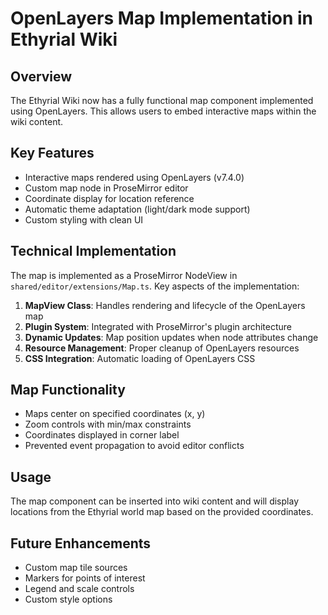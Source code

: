 # OpenLayers Map Implementation in Ethyrial Wiki

## Overview

The Ethyrial Wiki now has a fully functional map component implemented using OpenLayers. This allows users to embed interactive maps within the wiki content.

## Key Features

- Interactive maps rendered using OpenLayers (v7.4.0)
- Custom map node in ProseMirror editor
- Coordinate display for location reference
- Automatic theme adaptation (light/dark mode support)
- Custom styling with clean UI

## Technical Implementation

The map is implemented as a ProseMirror NodeView in `shared/editor/extensions/Map.ts`. Key aspects of the implementation:

1. **MapView Class**: Handles rendering and lifecycle of the OpenLayers map
2. **Plugin System**: Integrated with ProseMirror's plugin architecture
3. **Dynamic Updates**: Map position updates when node attributes change
4. **Resource Management**: Proper cleanup of OpenLayers resources
5. **CSS Integration**: Automatic loading of OpenLayers CSS

## Map Functionality

- Maps center on specified coordinates (x, y)
- Zoom controls with min/max constraints
- Coordinates displayed in corner label
- Prevented event propagation to avoid editor conflicts

## Usage

The map component can be inserted into wiki content and will display locations from the Ethyrial world map based on the provided coordinates.

## Future Enhancements

- Custom map tile sources
- Markers for points of interest
- Legend and scale controls
- Custom style options

